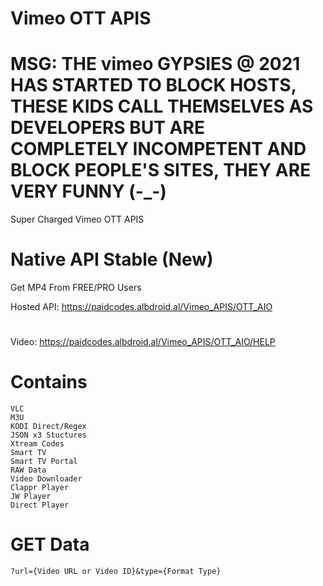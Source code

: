 # Vimeo OTT APIS
# MSG: THE vimeo GYPSIES @ 2021 HAS STARTED TO BLOCK HOSTS, THESE KIDS CALL THEMSELVES AS DEVELOPERS BUT ARE COMPLETELY INCOMPETENT AND BLOCK PEOPLE'S SITES, THEY ARE VERY FUNNY (-_-)
Super Charged Vimeo OTT APIS

# Native API Stable (New)
Get MP4 From FREE/PRO Users

Hosted API: https://paidcodes.albdroid.al/Vimeo_APIS/OTT_AIO
#
Video: https://paidcodes.albdroid.al/Vimeo_APIS/OTT_AIO/HELP


# Contains
    VLC
    M3U
    KODI Direct/Regex
    JSON x3 Stuctures
    Xtream Codes
    Smart TV
    Smart TV Portal
    RAW Data
    Video Downloader
    Clappr Player
    JW Player
    Direct Player
  
# GET Data
    ?url={Video URL or Video ID}&type={Format Type}
